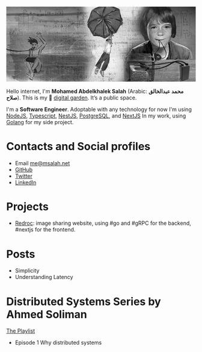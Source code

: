 ![Science is amazing](/public/1bc2556aa3725ac148291f81f1a42d7768f25d662cb6935f45c7428306759d3c.jpg)

Hello internet, I'm **Mohamed Abdelkhalek Salah** (Arabic: **محمد عبدالخالق صلاح**). This is my :house_with_garden: [digital garden](https://github.com/MaggieAppleton/digital-gardeners). It’s a public space.

I'm a **Software Engineer**. Adoptable with any technology for now I'm using [NodeJS](https://nodejs.org/), [Typescript](https://www.typescriptlang.org/), [NestJS](https://nestjs.com/), [PostgreSQL](https://www.postgresql.org/), and [NextJS](https://nextjs.org/) In my work, using [Golang](https://go.dev/) for my side project.

# Contacts and Social profiles

* Email [me@msalah.net](mailto:me@msalah.net)
* [GitHub](https://www.github.com/m4salah)
* [Twitter](https://www.twitter.com/msalah1337)
* [LinkedIn](https://www.linkedin.com/in/mohamed-a-salah)

# Projects

* [Redroc](https://redroc.xyz): image sharing website, using #go and #gRPC for the backend, #nextjs for the frontend.

# Posts

* Simplicity
* Understanding Latency

# Distributed Systems Series by Ahmed Soliman
[The Playlist](https://www.youtube.com/playlist?list=PLald6EODoOJW3alE1oPAkGF0bHZkPIeTK)
- Episode 1 Why distributed systems
